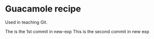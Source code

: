 # Guacamole recipe

Used in teaching Git.

The is the 1st commit in new-exp
This is the second commit in new exp